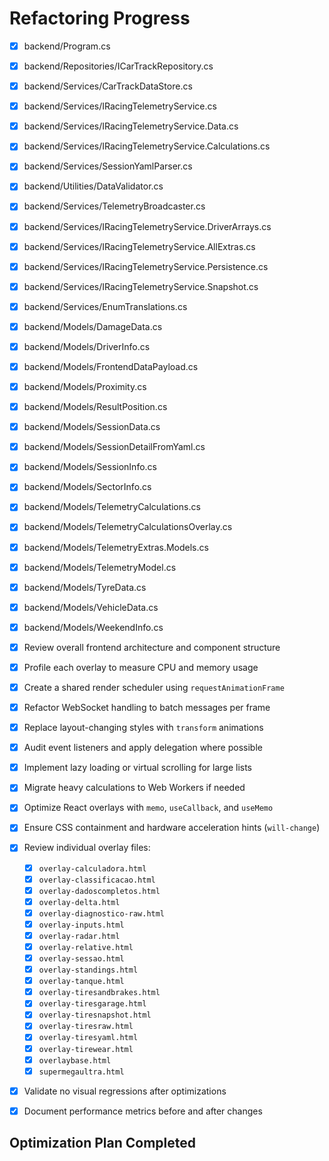 # Refactoring Progress

- [x] backend/Program.cs
- [x] backend/Repositories/ICarTrackRepository.cs
- [x] backend/Services/CarTrackDataStore.cs
- [x] backend/Services/IRacingTelemetryService.cs
- [x] backend/Services/IRacingTelemetryService.Data.cs
- [x] backend/Services/IRacingTelemetryService.Calculations.cs
- [x] backend/Services/SessionYamlParser.cs
- [x] backend/Utilities/DataValidator.cs
- [x] backend/Services/TelemetryBroadcaster.cs
- [x] backend/Services/IRacingTelemetryService.DriverArrays.cs
- [x] backend/Services/IRacingTelemetryService.AllExtras.cs
- [x] backend/Services/IRacingTelemetryService.Persistence.cs
- [x] backend/Services/IRacingTelemetryService.Snapshot.cs
- [x] backend/Services/EnumTranslations.cs
- [x] backend/Models/DamageData.cs
- [x] backend/Models/DriverInfo.cs
- [x] backend/Models/FrontendDataPayload.cs
- [x] backend/Models/Proximity.cs
- [x] backend/Models/ResultPosition.cs
- [x] backend/Models/SessionData.cs
- [x] backend/Models/SessionDetailFromYaml.cs
- [x] backend/Models/SessionInfo.cs
- [x] backend/Models/SectorInfo.cs
- [x] backend/Models/TelemetryCalculations.cs
- [x] backend/Models/TelemetryCalculationsOverlay.cs
- [x] backend/Models/TelemetryExtras.Models.cs
- [x] backend/Models/TelemetryModel.cs
- [x] backend/Models/TyreData.cs
- [x] backend/Models/VehicleData.cs
- [x] backend/Models/WeekendInfo.cs
- [x] Review overall frontend architecture and component structure
- [x] Profile each overlay to measure CPU and memory usage
- [x] Create a shared render scheduler using `requestAnimationFrame`
- [x] Refactor WebSocket handling to batch messages per frame
- [x] Replace layout-changing styles with `transform` animations
 - [x] Audit event listeners and apply delegation where possible
- [x] Implement lazy loading or virtual scrolling for large lists
- [x] Migrate heavy calculations to Web Workers if needed
- [x] Optimize React overlays with `memo`, `useCallback`, and `useMemo`
- [x] Ensure CSS containment and hardware acceleration hints (`will-change`)
- [x] Review individual overlay files:
  - [x] `overlay-calculadora.html`
  - [x] `overlay-classificacao.html`
  - [x] `overlay-dadoscompletos.html`
  - [x] `overlay-delta.html`
  - [x] `overlay-diagnostico-raw.html`
  - [x] `overlay-inputs.html`
  - [x] `overlay-radar.html`
  - [x] `overlay-relative.html`
  - [x] `overlay-sessao.html`
  - [x] `overlay-standings.html`
  - [x] `overlay-tanque.html`
  - [x] `overlay-tiresandbrakes.html`
  - [x] `overlay-tiresgarage.html`
  - [x] `overlay-tiresnapshot.html`
  - [x] `overlay-tiresraw.html`
  - [x] `overlay-tiresyaml.html`
  - [x] `overlay-tirewear.html`
  - [x] `overlaybase.html`
  - [x] `supermegaultra.html`
- [x] Validate no visual regressions after optimizations
- [x] Document performance metrics before and after changes


## Optimization Plan Completed
